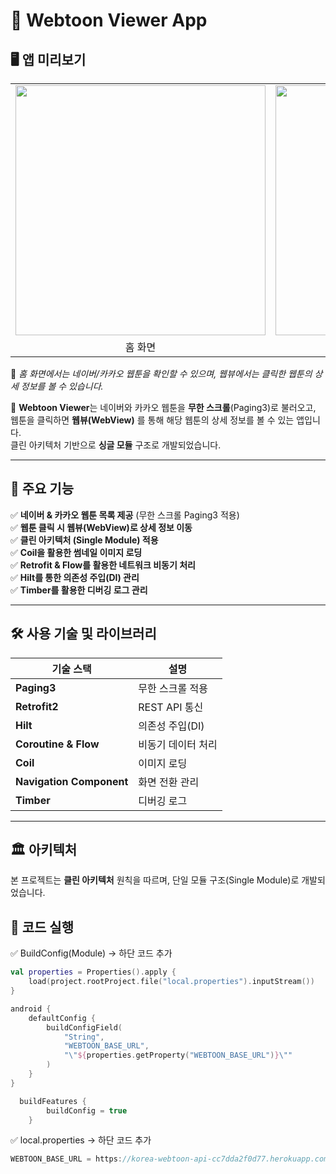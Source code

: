 # 📖 Webtoon Viewer App

## 🖥️ 앱 미리보기

<table>
  <tr>
    <td><img src="https://github.com/user-attachments/assets/22180d53-49c9-4f65-ae67-86a759416ded" width="400"/></td>
    <td><img src="https://github.com/user-attachments/assets/cf0d8288-41c5-4e48-8223-aafcc41531af" width="400"/></td>
  </tr>
  <tr>
    <td align="center">홈 화면</td>
    <td align="center">웹뷰 화면</td>
  </tr>
</table>

📌 *홈 화면에서는 네이버/카카오 웹툰을 확인할 수 있으며, 웹뷰에서는 클릭한 웹툰의 상세 정보를 볼 수 있습니다.*


🚀 **Webtoon Viewer**는 네이버와 카카오 웹툰을 **무한 스크롤**(Paging3)로 불러오고,  
웹툰을 클릭하면 **웹뷰(WebView)** 를 통해 해당 웹툰의 상세 정보를 볼 수 있는 앱입니다.  
클린 아키텍처 기반으로 **싱글 모듈** 구조로 개발되었습니다.

---

## 📌 주요 기능
✅ **네이버 & 카카오 웹툰 목록 제공** (무한 스크롤 Paging3 적용)  
✅ **웹툰 클릭 시 웹뷰(WebView)로 상세 정보 이동**  
✅ **클린 아키텍처 (Single Module) 적용**  
✅ **Coil을 활용한 썸네일 이미지 로딩**  
✅ **Retrofit & Flow를 활용한 네트워크 비동기 처리**  
✅ **Hilt를 통한 의존성 주입(DI) 관리**  
✅ **Timber를 활용한 디버깅 로그 관리**  

---

## 🛠 사용 기술 및 라이브러리
| 기술 스택 | 설명 |
|-----------|----------------------------|
| **Paging3** | 무한 스크롤 적용 |
| **Retrofit2** | REST API 통신 |
| **Hilt** | 의존성 주입(DI) |
| **Coroutine & Flow** | 비동기 데이터 처리 |
| **Coil** | 이미지 로딩 |
| **Navigation Component** | 화면 전환 관리 |
| **Timber** | 디버깅 로그 |

---

## 🏛 아키텍처
본 프로젝트는 **클린 아키텍처** 원칙을 따르며, 단일 모듈 구조(Single Module)로 개발되었습니다.  

## 🚀 코드 실행
✅ BuildConfig(Module) -> 하단 코드 추가

``` kotlin
val properties = Properties().apply {
    load(project.rootProject.file("local.properties").inputStream())
}

android {
    defaultConfig {
        buildConfigField(
            "String",
            "WEBTOON_BASE_URL",
            "\"${properties.getProperty("WEBTOON_BASE_URL")}\""
        )
    }
}

  buildFeatures {
        buildConfig = true
    }

```

✅ local.properties -> 하단 코드 추가

``` kotlin
WEBTOON_BASE_URL = https://korea-webtoon-api-cc7dda2f0d77.herokuapp.com
```
